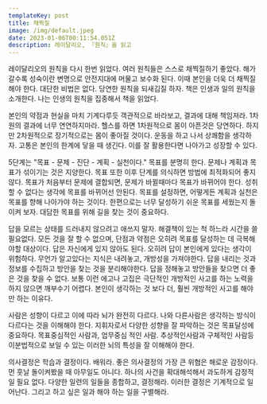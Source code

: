 ```yaml
---
templateKey: post
title: 채찍질
image: /img/default.jpeg
date: 2023-01-06T00:11:54.051Z
description: 레이달리오, 『원칙』을 읽고
---
```

레이달리오의 원칙을 다시 한번 읽었다. 여러 원칙들은 스스로 채찍질하기 좋았다. 해가 갈수록 성숙이란 변명으로 안전지대에 머물고 보수화 된다. 이때 본인을 더욱 더 채찍질 해야 한다. 대단한 비법은 없다. 당연한 원칙을 되새김질 하자.  책은 인생과 일의 원칙을 소개한다. 나는 인생의 원칙을 집중해서 책을 읽었다.

본인의 약점과 현실을 마치 기계다루듯 객관적으로 바라보고, 결과에 대해 책임져라. 1차원의 결과에 너무 연연하지마라. 헬스를 하면 1차원적으로 몸이 아픈것은 당연하다. 하지만 2차원적으로 장기적으로는 몸이 좋아질 것이다. 운동을 하고 나서 상쾌함을 생각하자. 고통은 본인의 한계에 닿을 때 생긴다. 이를 잘 활용한다면 나아가고 성장할 수 있다. 

5단계는 "목표 - 문제 - 진단 - 계획 - 실천이다." 목표를 분명히 한다. 문제나 계획과 목표가 섞이기는 것은 지양한다. 목표 또한 이후 단계를 의식하면 방법에 최적화되어 좋지 않다. 목표가 처음부터 문제에 결합되면, 문제가 바뀔때마다 목표가 바뀌어야 한다. 성취할 수 없다는 생각에 목표를 바뀌어선 안된다. 목표를 설정하면, 어떻게든 계획과 실천은 목표를 향해 나아가야 하는 것이다. 한편으로는 너무 달성하기 쉬운 목표를 세웠는지 돌이켜 보자.  대담한 목표를 위해 길을 찾는 것이 중요하다.

답을 모르는 상태를 드러내지 않으려고 애쓰지 말자. 해결책이 있는 척 하느라 시간을 쓸 필요없다. 모든 것을 잘 할 수 없으며, 단점과 약점은 오히려 목표를 달성하는 데 극복해야할 대상이다. 답은 자신에게 있지 않아도 된다. 오히려 답이 본인에게 있다는 생각이 위험하다. 무언가 알고있다는 지식은 내려놓고, 개방성을 가져야한다. 답을 내리는 것과 정보를 수집하고 방안을 찾는 것을 분리해야한다. 답을 정해놓고 방안들을 찾으면 더 좋은 것을 찾을 수 없다. 보통 이런 에고나 고집은 극단적인 개방적인 사고를 하는 노력을 하지 않으면 깨부수기 어렵다. 본인이 생각하는 것 보다 더, 훨씬 개방적인 사고를 해야만 하는 이유다.

사람은 성향이 다르고 이에 따라 뇌가 완전히 다르다. 나와 다른사람은 생각하는 방식이 다르다는 것을 이해해야 한다. 지휘자로서 다양한 성향을 잘 파악하는 것은 목표달성에 중요하다. 목표중심적인 사람과, 업무중심 적인 사람. 추상적인사람과 구체적인 사람등 이분법적으로 보일 수 있는 이러한 뇌의 특성을 잘 이해해야 한다.

의사결정은 학습과 결정이다. 배워라. 좋은 의사결정의 가장 큰 위협은 해로운 감정이다. 먼 훗날 돌이켜봤을 때 아무일도 아니다. 하나의 사건을 확대해석해서 과도하게 감정적일 필요 없다. 다양한 일련의 일들을 종합하고, 결정해라. 이러한 결정은 기계적으로 일어난다. 그리고 하고 싶은 일과 해야 하는 일을 구별해라.
